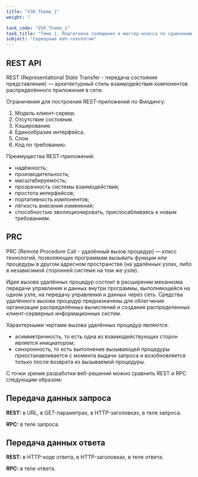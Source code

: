 ```yaml
---
title: "VSR_Theme_1"
weight: 7

task_code: "VSR_Theme_1"
task_title: "Тема 1. Подготовка сообщения и мастер-класса по сравнению Rest API и RPC"
subject: "Серверные веб-техологии"
---
```


## REST API

REST (Representational State Transfer - передача состояния представления) — архитектурный стиль взаимодействия компонентов распределённого приложения в сети.

Ограничения для построения REST-приложений по Филдингу:

1. Модель клиент-сервер.
2. Отсутствие состояния.
3. Кэширование.
4. Единообразие интерфейса.
5. Слои.
6. Код по требованию.

Преимущества REST-приложений:

* надёжность;
* производительность;
* масштабируемость;
* прозрачность системы взаимодействия;
* простота интерфейсов;
* портативность компонентов;
* лёгкость внесения изменений;
* способностью эволюционировать, приспосабливаясь к новым требованиям.

## PRC

PRC (Remote Procedure Call - удалённый вызов процедур) — класс технологий, позволяющих программам вызывать функции или процедуры в другом адресном пространстве (на удалённых узлах, либо в независимой сторонней системе на том же узле).

Идея вызова удалённых процедур состоит в расширении механизма передачи управления и данных внутри программы, выполняющейся на одном узле, на передачу управления и данных через сеть. Средства удалённого вызова процедур предназначены для облегчения организации распределённых вычислений и создания распределенных клиент-серверных информационных систем.

Характерными чертами вызова удалённых процедур являются:

* асимметричность, то есть одна из взаимодействующих сторон является инициатором;
* синхронность, то есть выполнение вызывающей процедуры приостанавливается с момента выдачи запроса и возобновляется только после возврата из вызываемой процедуры.

С точки зрения разработки веб-решений можно сравнить REST и RPC следующим образом:

## Передача данных запроса

**REST:** в URL, в GET-параметрах, в HTTP-заголовках, в теле запроса.

**RPC:** в теле запроса.

## Передача данных ответа

**REST:** в HTTP-коде ответа, в HTTP-заголовках, в теле ответа.

**RPC:** в теле ответа.